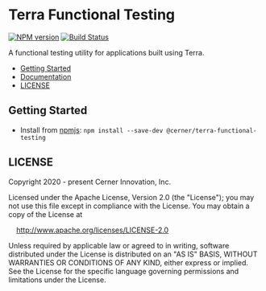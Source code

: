 # Terra Functional Testing

[![NPM version](https://badgen.net/npm/v/@cerner/terra-functional-testing)](https://www.npmjs.com/package/@cerner/terra-functional-testing)
[![Build Status](https://badgen.net/travis/cerner/terra-toolkit)](https://travis-ci.com/cerner/terra-toolkit)

A functional testing utility for applications built using Terra.

- [Getting Started](#getting-started)
- [Documentation](https://github.com/cerner/terra-toolkit/tree/main/packages/terra-functional-testing/README.md)
- [LICENSE](#license)

## Getting Started

- Install from [npmjs](https://www.npmjs.com): `npm install --save-dev @cerner/terra-functional-testing`

## LICENSE

Copyright 2020 - present Cerner Innovation, Inc.

Licensed under the Apache License, Version 2.0 (the "License"); you may not use this file except in compliance with the License. You may obtain a copy of the License at

&nbsp;&nbsp;&nbsp;&nbsp;http://www.apache.org/licenses/LICENSE-2.0

Unless required by applicable law or agreed to in writing, software distributed under the License is distributed on an "AS IS" BASIS, WITHOUT WARRANTIES OR CONDITIONS OF ANY KIND, either express or implied. See the License for the specific language governing permissions and limitations under the License.
